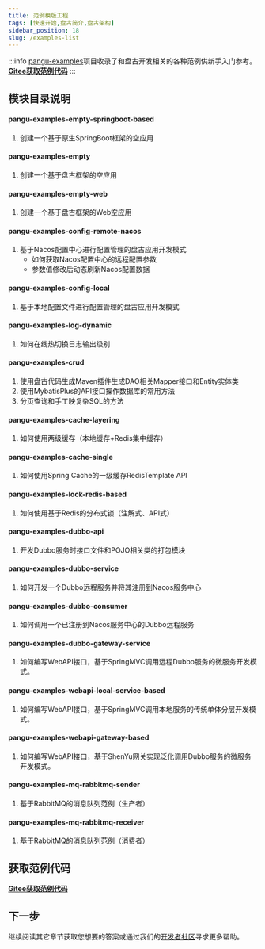 ```yaml
---
title: 范例模版工程
tags: [快速开始,盘古简介,盘古架构]
sidebar_position: 18
slug: /examples-list
---
```


:::info 
[pangu-examples](https://gitee.com/pulanos/pangu-framework/tree/master/pangu-examples)项目收录了和盘古开发相关的各种范例供新手入门参考。[**Gitee获取范例代码**](https://gitee.com/pulanos/pangu-framework/tree/master/pangu-examples)
:::

## 模块目录说明
#### pangu-examples-empty-springboot-based
  1. 创建一个基于原生SpringBoot框架的空应用

#### pangu-examples-empty
  1. 创建一个基于盘古框架的空应用
  
#### pangu-examples-empty-web
  1. 创建一个基于盘古框架的Web空应用

#### pangu-examples-config-remote-nacos
  1. 基于Nacos配置中心进行配置管理的盘古应用开发模式  
      - 如何获取Nacos配置中心的远程配置参数
      - 参数值修改后动态刷新Nacos配置数据

#### pangu-examples-config-local
  1. 基于本地配置文件进行配置管理的盘古应用开发模式

#### pangu-examples-log-dynamic
  1. 如何在线热切换日志输出级别

#### pangu-examples-crud
  1. 使用盘古代码生成Maven插件生成DAO相关Mapper接口和Entity实体类
  2. 使用MybatisPlus的API接口操作数据库的常用方法
  3. 分页查询和手工映复杂SQL的方法

#### pangu-examples-cache-layering
  1. 如何使用两级缓存（本地缓存+Redis集中缓存）
  
#### pangu-examples-cache-single
  1. 如何使用Spring Cache的一级缓存RedisTemplate API

#### pangu-examples-lock-redis-based
  1. 如何使用基于Redis的分布式锁（注解式、API式）

#### pangu-examples-dubbo-api
  1. 开发Dubbo服务时接口文件和POJO相关类的打包模块

#### pangu-examples-dubbo-service
  1. 如何开发一个Dubbo远程服务并将其注册到Nacos服务中心

#### pangu-examples-dubbo-consumer
  1. 如何调用一个已注册到Nacos服务中心的Dubbo远程服务

#### pangu-examples-dubbo-gateway-service
  1. 如何编写WebAPI接口，基于SpringMVC调用远程Dubbo服务的微服务开发模式。

#### pangu-examples-webapi-local-service-based
  1. 如何编写WebAPI接口，基于SpringMVC调用本地服务的传统单体分层开发模式。

#### pangu-examples-webapi-gateway-based
  1. 如何编写WebAPI接口，基于ShenYu网关实现泛化调用Dubbo服务的微服务开发模式。

#### pangu-examples-mq-rabbitmq-sender
  1. 基于RabbitMQ的消息队列范例（生产者）

#### pangu-examples-mq-rabbitmq-receiver
  1. 基于RabbitMQ的消息队列范例（消费者）

## 获取范例代码

[**Gitee获取范例代码**](https://gitee.com/pulanos/pangu-framework/tree/master/pangu-examples)

## 下一步
继续阅读其它章节获取您想要的答案或通过我们的[开发者社区](/docs/community)寻求更多帮助。


